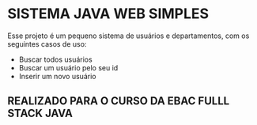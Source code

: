 # SISTEMA JAVA WEB SIMPLES

Esse projeto é um pequeno sistema de usuários e departamentos, com os seguintes casos de uso:

- Buscar todos usuários
- Buscar um usuário pelo seu id
- Inserir um novo usuário

## REALIZADO PARA O CURSO DA EBAC FULLL STACK JAVA